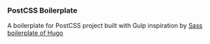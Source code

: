 ### PostCSS Boilerplate

A boilerplate for PostCSS project built with Gulp inspiration by [Sass boilerplate of Hugo](https://github.com/HugoGiraudel/sass-boilerplate)